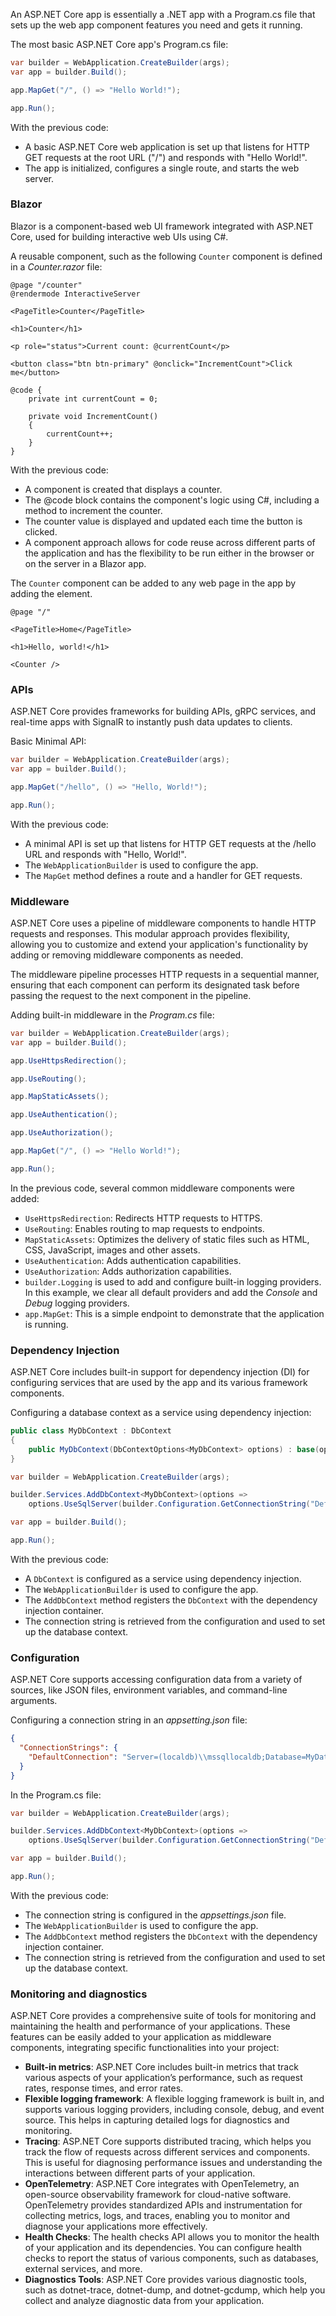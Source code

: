 An ASP.NET Core app is essentially a .NET app with a Program.cs file that sets up the web app component features you need and gets it running.

The most basic ASP.NET Core app's Program.cs file:

```csharp
var builder = WebApplication.CreateBuilder(args);
var app = builder.Build();

app.MapGet("/", () => "Hello World!");

app.Run();
```

With the previous code:

- A basic ASP.NET Core web application is set up that listens for HTTP GET requests at the root URL ("/") and responds with "Hello World!".
- The app is initialized, configures a single route, and starts the web server.

### Blazor

Blazor is a component-based web UI framework integrated with ASP.NET Core, used for building interactive web UIs using C#.

A reusable component, such as the following `Counter` component is defined in a *Counter.razor* file:

```razor
@page "/counter"
@rendermode InteractiveServer

<PageTitle>Counter</PageTitle>

<h1>Counter</h1>

<p role="status">Current count: @currentCount</p>

<button class="btn btn-primary" @onclick="IncrementCount">Click me</button>

@code {
    private int currentCount = 0;

    private void IncrementCount()
    {
        currentCount++;
    }
}
```

With the previous code:

- A component is created that displays a counter.
- The @code block contains the component's logic using C#, including a method to increment the counter.
- The counter value is displayed and updated each time the button is clicked.
- A component approach allows for code reuse across different parts of the application and has the flexibility to be run either in the browser or on the server in a Blazor app.

The `Counter` component can be added to any web page in the app by adding the <Counter /> element.

```razor
@page "/"

<PageTitle>Home</PageTitle>

<h1>Hello, world!</h1>

<Counter />
```

### APIs

ASP.NET Core provides frameworks for building APIs, gRPC services, and real-time apps with SignalR to instantly push data updates to clients.

Basic Minimal API:

```csharp
var builder = WebApplication.CreateBuilder(args);
var app = builder.Build();

app.MapGet("/hello", () => "Hello, World!");

app.Run();
```

With the previous code:

- A minimal API is set up that listens for HTTP GET requests at the /hello URL and responds with "Hello, World!".
- The `WebApplicationBuilder` is used to configure the app.
- The `MapGet` method defines a route and a handler for GET requests.

### Middleware

ASP.NET Core uses a pipeline of middleware components to handle HTTP requests and responses. This modular approach provides flexibility, allowing you to customize and extend your application's functionality by adding or removing middleware components as needed.

The middleware pipeline processes HTTP requests in a sequential manner, ensuring that each component can perform its designated task before passing the request to the next component in the pipeline.

Adding built-in middleware in the *Program.cs* file:

```csharp
var builder = WebApplication.CreateBuilder(args);
var app = builder.Build();

app.UseHttpsRedirection();

app.UseRouting();

app.MapStaticAssets();

app.UseAuthentication();

app.UseAuthorization();

app.MapGet("/", () => "Hello World!");

app.Run();
```

In the previous code, several common middleware components were added:

- `UseHttpsRedirection`: Redirects HTTP requests to HTTPS.
- `UseRouting`: Enables routing to map requests to endpoints.
- `MapStaticAssets`: Optimizes the delivery of static files such as HTML, CSS, JavaScript, images and other assets.
- `UseAuthentication`: Adds authentication capabilities.
- `UseAuthorization`: Adds authorization capabilities.
- `builder.Logging` is used to add and configure built-in logging providers. In this example, we clear all default providers and add the *Console* and *Debug* logging providers.
- `app.MapGet`: This is a simple endpoint to demonstrate that the application is running.

### Dependency Injection

ASP.NET Core includes built-in support for dependency injection (DI) for configuring services that are used by the app and its various framework components.

Configuring a database context as a service using dependency injection:

```csharp
public class MyDbContext : DbContext
{
    public MyDbContext(DbContextOptions<MyDbContext> options) : base(options) { }
}

var builder = WebApplication.CreateBuilder(args);

builder.Services.AddDbContext<MyDbContext>(options =>
    options.UseSqlServer(builder.Configuration.GetConnectionString("DefaultConnection")));

var app = builder.Build();

app.Run();
```

With the previous code:

- A `DbContext` is configured as a service using dependency injection.
- The `WebApplicationBuilder` is used to configure the app.
- The `AddDbContext` method registers the `DbContext` with the dependency injection container.
- The connection string is retrieved from the configuration and used to set up the database context.

### Configuration

ASP.NET Core supports accessing configuration data from a variety of sources, like JSON files, environment variables, and command-line arguments.

Configuring a connection string in an *appsetting.json* file:

```json
{
  "ConnectionStrings": {
    "DefaultConnection": "Server=(localdb)\\mssqllocaldb;Database=MyDatabase;Trusted_Connection=True;"
  }
}
```

In the Program.cs file:

```csharp
var builder = WebApplication.CreateBuilder(args);

builder.Services.AddDbContext<MyDbContext>(options =>
    options.UseSqlServer(builder.Configuration.GetConnectionString("DefaultConnection")));

var app = builder.Build();

app.Run();
```

With the previous code:

- The connection string is configured in the *appsettings.json* file.
- The `WebApplicationBuilder` is used to configure the app.
- The `AddDbContext` method registers the `DbContext` with the dependency injection container.
- The connection string is retrieved from the configuration and used to set up the database context.

### Monitoring and diagnostics

ASP.NET Core provides a comprehensive suite of tools for monitoring and maintaining the health and performance of your applications. These features can be easily added to your application as middleware components, integrating specific functionalities into your project:

- **Built-in metrics**: ASP.NET Core includes built-in metrics that track various aspects of your application’s performance, such as request rates, response times, and error rates. 
- **Flexible logging framework**: A flexible logging framework is built in, and supports various logging providers, including console, debug, and event source. This helps in capturing detailed logs for diagnostics and monitoring.
- **Tracing**: ASP.NET Core supports distributed tracing, which helps you track the flow of requests across different services and components. This is useful for diagnosing performance issues and understanding the interactions between different parts of your application.
- **OpenTelemetry**: ASP.NET Core integrates with OpenTelemetry, an open-source observability framework for cloud-native software. OpenTelemetry provides standardized APIs and instrumentation for collecting metrics, logs, and traces, enabling you to monitor and diagnose your applications more effectively.
- **Health Checks**: The health checks API allows you to monitor the health of your application and its dependencies. You can configure health checks to report the status of various components, such as databases, external services, and more.
- **Diagnostics Tools**: ASP.NET Core provides various diagnostic tools, such as dotnet-trace, dotnet-dump, and dotnet-gcdump, which help you collect and analyze diagnostic data from your application.
